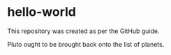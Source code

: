 # hello-world
This repository was created as per the GitHub guide.

Pluto ought to  be brought back onto the list of planets.
